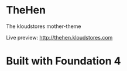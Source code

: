 TheHen
======

The kloudstores mother-theme

Live preview: http://thehen.kloudstores.com


Built with Foundation 4
=
